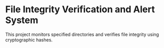 # File Integrity Verification and Alert System

This project monitors specified directories and verifies file integrity using cryptographic hashes.